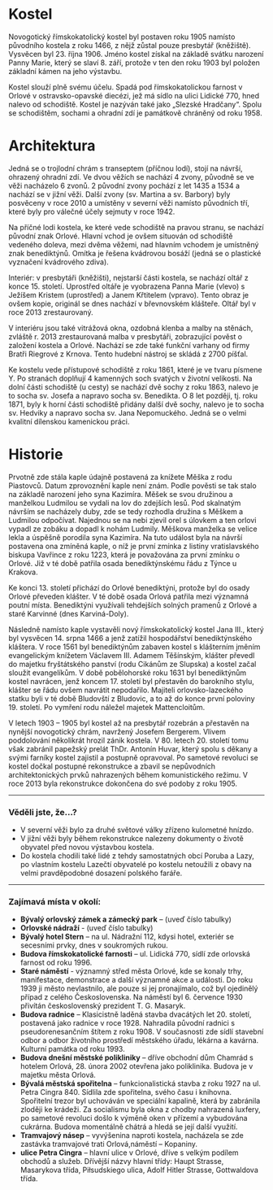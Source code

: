 # Kostel

Novogotický římskokatolický kostel byl postaven roku 1905 namísto původního kostela z roku 1466, z nějž zůstal pouze presbytář (kněžiště). Vysvěcen byl 23. října 1906. Jméno kostel získal na základě svátku narození Panny Marie, který se slaví 8. září, protože v ten den roku 1903 byl položen základní kámen na jeho výstavbu.

Kostel slouží plně svému účelu. Spadá pod římskokatolickou farnost v Orlové v ostravsko-opavské diecézi, jež má sídlo na ulici Lidické 770, hned nalevo od schodiště. Kostel je nazýván také jako „Slezské Hradčany“. Spolu se schodištěm, sochami a ohradní zdí je památkově chráněný od roku 1958.

# Architektura

Jedná se o trojlodní chrám s transeptem (příčnou lodí), stojí na návrší, ohrazený ohradní zdí. Ve dvou věžích se nachází 4 zvony, původně se ve věži nacházelo 6 zvonů. 2 původní zvony pochází z let 1435 a 1534 a nachází se v jižní věži. Další zvony (sv. Martina a sv. Barbory) byly posvěceny v roce 2010 a umístěny v severní věži namísto původních tří, které byly pro válečné účely sejmuty v roce 1942.

Na příčné lodi kostela, ke které vede schodiště na pravou stranu, se nachází původní znak Orlové. Hlavní vchod je ovšem situován od schodiště vedeného doleva, mezi dvěma věžemi, nad hlavním vchodem je umístněný znak benediktýnů. Omítka je řešena kvádrovou bosáží (jedná se o plastické vyznačení kvádrového zdiva).

Interiér: v presbytáři (kněžišti), nejstarší části kostela, se nachází oltář z konce 15. století. Uprostřed oltáře je vyobrazena Panna Marie (vlevo) s Ježíšem Kristem (uprostřed) a Janem Křtitelem (vpravo). Tento obraz je ovšem kopie, originál se dnes nachází v břevnovském klášteře. Oltář byl v roce 2013 zrestaurovaný.

V interiéru jsou také vitrážová okna, ozdobná klenba a malby na stěnách, zvláště r. 2013 zrestaurovaná malba v presbytáři, zobrazující pověst o založení kostela a Orlové. Nachází se zde také funkční varhany od firmy Bratři Riegrové z Krnova. Tento hudební nástroj se skládá z 2700 píšťal.

Ke kostelu vede přístupové schodiště z roku 1861, které je ve tvaru písmene Y. Po stranách doplňují 4 kamenných soch svatých v životní velikosti. Na dolní části schodiště (u cesty) se nachází dvě sochy z roku 1863, nalevo je to socha sv. Josefa a napravo socha sv. Benedikta. O 8 let později, tj. roku 1871, byly k horní části schodiště přidány další dvě sochy, nalevo je to socha sv. Hedviky a napravo socha sv. Jana Nepomuckého. Jedná se o velmi kvalitní dílenskou kamenickou práci.

# Historie

Prvotně zde stála kaple údajně postavená za knížete Měška z rodu Piastovců. Datum zprovoznění kaple není znám. Podle pověsti se tak stalo na základě narození jeho syna Kazimíra. Měšek se svou družinou a manželkou Ludmilou se vydali na lov do zdejších lesů. Pod skalnatým návrším se nacházely duby, zde se tedy rozhodla družina s Měškem a Ludmilou odpočívat. Najednou se na nebi zjevil orel s úlovkem a ten orlovi vypadl ze zobáku a dopadl k nohám Ludmily. Měškova manželka se velice lekla a úspěšně porodila syna Kazimíra. Na tuto událost byla na návrší postavena ona zmíněná kaple, o níž je první zmínka z listiny vratislavského biskupa Vavřince z roku 1223, která je považována za první
zmínku o Orlové. Již v té době patřila osada benediktýnskému řádu z Týnce u Krakova.

Ke konci 13. století přichází do Orlové benediktýni, protože byl do osady Orlové převeden klášter. V té době osada Orlová patřila mezi významná poutní místa. Benediktýni využívali tehdejších solných pramenů z Orlové a staré Karvinné (dnes Karviná-Doly).

Následně namísto kaple vystavěli nový římskokatolický kostel Jana III., který byl vysvěcen 14. srpna 1466 a jenž zatížil hospodářství benediktýnského kláštera. V roce 1561 byl benediktýnům zabaven kostel s klášterním jměním evangelickým knížetem Václavem III. Adamem Těšínským, klášter převedl do majetku fryštátského panství (rodu Cikánům ze Slupska) a kostel začal sloužit evangelíkům. V době pobělohorské roku 1631 byl benediktýnům kostel navrácen, jenž koncem 17. století byl přestavěn do barokního stylu, klášter se řádu ovšem navrátit nepodařilo. Majiteli orlovsko-lazeckého statku byli v té době Bludovští z Bludovic, a to až do konce první poloviny 19. století. Po vymření rodu náležel majetek Mattencloitům.

V letech 1903 – 1905 byl kostel až na presbytář rozebrán a přestavěn na nynější novogotický chrám, navržený Josefem Bergerem. Vlivem poddolování několikrát hrozil zánik kostela. V 80. letech 20. století tomu však zabránil papežský prelát ThDr. Antonín Huvar, který spolu s děkany a svými farníky kostel zajistil a postupně opravoval. Po sametové revoluci se kostel dočkal postupné rekonstrukce a zbavil se nepůvodních architektonických prvků nahrazených během komunistického režimu. V roce 2013 byla rekonstrukce dokončena do své podoby z roku 1905.

---

### Věděli jste, že...?

- V severní věži bylo za druhé světové války zřízeno kulometné hnízdo.
- V jižní věži byly během rekonstrukce nalezeny dokumenty o životě obyvatel před novou výstavbou kostela.
- Do kostela chodili také lidé z tehdy samostatných obcí Poruba a Lazy, po vlastním kostelu Lazečtí obyvatelé po kostelu netoužili z obavy na velmi pravděpodobné dosazení polského faráře.

---

### Zajímavá místa v okolí:

- **Bývalý orlovský zámek a zámecký park** – (uveď číslo tabulky)
- **Orlovské nádraží** - (uveď číslo tabulky)
- **Bývalý hotel Stern** – na ul. Nádražní 112, kdysi hotel, exteriér se secesními prvky, dnes v soukromých rukou.
- **Budova římskokatolické farnosti** – ul. Lidická 770, sídlí zde orlovská farnost od roku 1996.
- **Staré náměstí** - významný střed města Orlové, kde se konaly trhy, manifestace, demonstrace a další významné akce a události. Do roku 1939 ji město nevlastnilo, ale pouze si jej pronajímalo, což byl ojedinělý případ z celého Československa. Na náměstí byl 6. července 1930 přivítán československý prezident T. G. Masaryk.
- **Budova radnice** – Klasicistně laděná stavba dvacátých let 20. století, postavená jako radnice v roce 1928. Nahradila původní radnici s pseudorenesančním štítem z roku 1908. V současnosti zde sídlí stavební odbor a odbor životního prostředí městského úřadu, lékárna a kavárna. Kulturní památka od roku 1993.
- **Budova dnešní městské polikliniky** – dříve obchodní dům Chamrád s hotelem Orlová, 28. února 2002 otevřena jako poliklinika. Budova je v majetku města Orlová.
- **Bývalá městská spořitelna** – funkcionalistická stavba z roku 1927 na ul. Petra Cingra 840. Sídlila zde spořitelna, svého času i knihovna. Spořitelní trezor byl uchováván ve speciální kapalině, která by zabránila zloději ke krádeži. Za socialismu byla okna z chodby nahrazená luxfery, po sametové revoluci došlo k výměně oken v přízemí a vybudována cukrárna. Budova momentálně chátrá a hledá se její další využití.
- **Tramvajový násep** – vyvýšenina naproti kostela, nacházela se zde zastávka tramvajové trati Orlová,náměstí – Kopaniny.
- **ulice Petra Cingra** – hlavní ulice v Orlové, dříve s velkým podílem obchodů a služeb. Dřívější názvy hlavní třídy: Haupt Strasse, Masarykova třída, Piłsudskiego ulica, Adolf Hitler Strasse, Gottwaldova třída.
